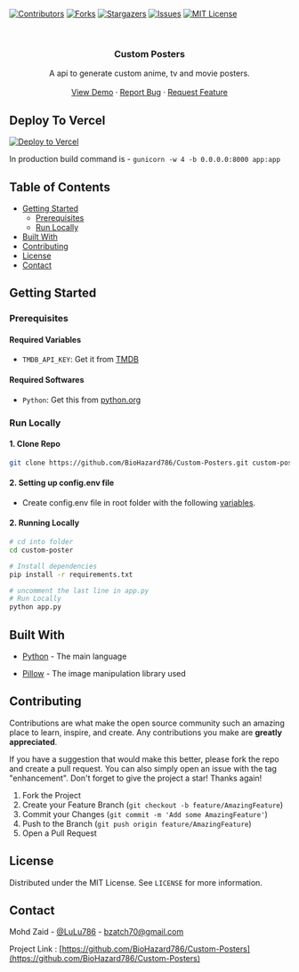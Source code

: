 [![Contributors][contributors-shield]][contributors-url]
[![Forks][forks-shield]][forks-url]
[![Stargazers][stars-shield]][stars-url]
[![Issues][issues-shield]][issues-url]
[![MIT License][license-shield]][license-url]

<!-- PROJECT LOGO -->
<br />
<div align="center">

  <h3 align="center">Custom Posters</h3>

  <p align="center">
    A api to generate custom anime, tv and movie posters.
    <br />
    <br />
    <a href="https://custom-posters.vercel.app/">View Demo</a>
    ·
    <a href="https://github.com/BioHazard786/Custom-Posters/issues">Report Bug</a>
    ·
    <a href="https://github.com/BioHazard786/Custom-Posters/issues">Request Feature</a>
  </p>
</div>

## Deploy To Vercel

[![Deploy to Vercel](https://vercel.com/button)](https://vercel.com/import/project?template=https://github.com/BiioHazard786/Custom-Posters)

In production build command is - `gunicorn -w 4 -b 0.0.0.0:8000 app:app`

## Table of Contents

- [Getting Started](#getting-started)
  - [Prerequisites](#prerequisites)
  - [Run Locally](#installation)
- [Built With](#built-with)
- [Contributing](#contributing)
- [License](#license)
- [Contact](#contact)

## Getting Started

### Prerequisites

#### Required Variables

- `TMDB_API_KEY`: Get it from [TMDB](https://developer.themoviedb.org/docs/getting-started)

#### Required Softwares

- `Python`: Get this from [python.org](https://www.python.org/downloads/)

### Run Locally

#### 1. Clone Repo

```bash
git clone https://github.com/BioHazard786/Custom-Posters.git custom-poster/
```

#### 2. Setting up config.env file

- Create config.env file in root folder with the following [variables](#required-variables).

#### 2. Running Locally

```bash
# cd into folder
cd custom-poster

# Install dependencies
pip install -r requirements.txt

# uncomment the last line in app.py
# Run Locally
python app.py
```

## Built With

- [Python](https://python.org/) - The main language

- [Pillow](https://pillow.readthedocs.io/en/stable/index.html) - The image manipulation library used

## Contributing

Contributions are what make the open source community such an amazing place to learn, inspire, and create. Any contributions you make are **greatly appreciated**.

If you have a suggestion that would make this better, please fork the repo and create a pull request. You can also simply open an issue with the tag "enhancement".
Don't forget to give the project a star! Thanks again!

1. Fork the Project
2. Create your Feature Branch (`git checkout -b feature/AmazingFeature`)
3. Commit your Changes (`git commit -m 'Add some AmazingFeature'`)
4. Push to the Branch (`git push origin feature/AmazingFeature`)
5. Open a Pull Request

## License

Distributed under the MIT License. See `LICENSE` for more information.

## Contact

Mohd Zaid - [@LuLu786](https://t.me/LuLu786) - bzatch70@gmail.com

Project Link : [https://github.com/BioHazard786/Custom-Posters](https://github.com/BioHazard786/Custom-Posters)

<!-- MARKDOWN LINKS & IMAGES -->
<!-- https://www.markdownguide.org/basic-syntax/#reference-style-links -->

[contributors-shield]: https://img.shields.io/github/contributors/BioHazard786/Custom-Posters.svg?style=for-the-badge
[contributors-url]: https://github.com/BioHazard786/Custom-Posters/graphs/contributors
[forks-shield]: https://img.shields.io/github/forks/BioHazard786/Custom-Posters.svg?style=for-the-badge
[forks-url]: https://github.com/BioHazard786/Custom-Posters/network/members
[stars-shield]: https://img.shields.io/github/stars/BioHazard786/Custom-Posters.svg?style=for-the-badge
[stars-url]: https://github.com/BioHazard786/Custom-Posters/stargazers
[issues-shield]: https://img.shields.io/github/issues/BioHazard786/Custom-Posters.svg?style=for-the-badge
[issues-url]: https://github.com/BioHazard786/Custom-Posters/issues
[license-shield]: https://img.shields.io/github/license/BioHazard786/Custom-Posters.svg?style=for-the-badge
[license-url]: https://github.com/BioHazard786/Custom-Posters/blob/master/LICENSE
